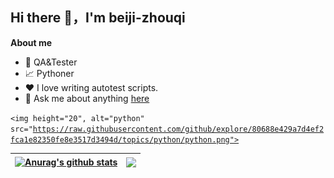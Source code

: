 ## Hi there 👋，I'm beiji-zhouqi

**About me**
- 💼 QA&Tester
- 📈 Pythoner
- ❤️ I love writing autotest scripts.
- 💬 Ask me about anything [here](https://www.cnblogs.com/daniel2010)

<code><img height="20", alt="python" src="https://raw.githubusercontent.com/github/explore/80688e429a7d4ef2fca1e82350fe8e3517d3494d/topics/python/python.png"></code>


| <a href="https://github.com/anuraghazra/github-readme-stats"><img align="center" src="https://github-readme-stats.vercel.app/api?username=beiji-zhouqi&show_icons=true&include_all_commits=true&theme=buefy&hide_border=true" alt="Anurag's github stats" /></a> | <a href="https://github.com/anuraghazra/github-readme-stats"><img align="center" src="https://github-readme-stats.vercel.app/api/top-langs/?username=beiji-zhouqi&layout=compact&theme=buefy&hide_border=true" /></a> |
| ------------- | ------------- |

